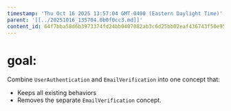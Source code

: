 ```yaml
---
timestamp: 'Thu Oct 16 2025 13:57:04 GMT-0400 (Eastern Daylight Time)'
parent: '[[../20251016_135704.0b0f0cc3.md]]'
content_id: 64f7bba58d6b3973374fd24bb0407082ab3c6d25bb02eaf436743f50e956be40
---
```


# goal:

Combine `UserAuthentication` and `EmailVerification` into one concept that:

* Keeps all existing behaviors
* Removes the separate `EmailVerification` concept.
